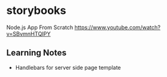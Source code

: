 # storybooks

Node.js App From Scratch https://www.youtube.com/watch?v=SBvmnHTQIPY

## Learning Notes

- Handlebars for server side page template
